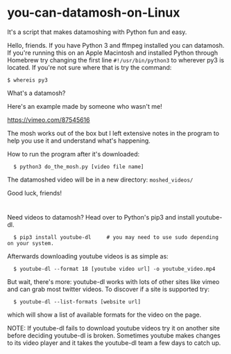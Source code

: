 # you-can-datamosh-on-Linux

It's a script that makes datamoshing with Python fun and easy.

Hello, friends. If you have Python 3 and ffmpeg installed you can datamosh.
If you're running this on an Apple Macintosh and installed Python through Homebrew try changing the first line `#!/usr/bin/python3` to wherever py3 is located. If you're not sure where that is try the command:

`$ whereis py3`

What's a datamosh?

Here's an example made by someone who wasn't me!

https://vimeo.com/87545616

The mosh works out of the box but I left extensive notes in the program to help you use it and understand what's happening.

How to run the program after it's downloaded:

`  $ python3 do_the_mosh.py [video file name]`
  
The datamoshed video will be in a new directory: `moshed_videos/`

Good luck, friends!

#

Need videos to datamosh? Head over to Python's pip3 and install youtube-dl.

`  $ pip3 install youtube-dl     # you may need to use sudo depending on your system.`
  
Afterwards downloading youtube videos is as simple as:

`  $ youtube-dl --format 18 [youtube video url] -o youtube_video.mp4`

But wait, there's more: youtube-dl works with lots of other sites like vimeo and can grab most twitter videos.
To discover if a site is supported try:

`  $ youtube-dl --list-formats [website url]`
  
which will show a list of available formats for the video on the page.

NOTE: If youtube-dl fails to download youtube videos try it on another site before deciding youtube-dl is broken.
Sometimes youtube makes changes to its video player and it takes the youtube-dl team a few days to catch up.
